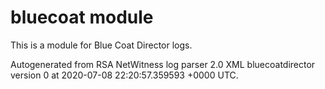 # bluecoat module

This is a module for Blue Coat Director logs.

Autogenerated from RSA NetWitness log parser 2.0 XML bluecoatdirector version 0
at 2020-07-08 22:20:57.359593 +0000 UTC.

